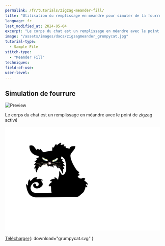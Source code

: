 ```yaml
---
permalink: /fr/tutorials/zigzag-meander-fill/
title: "Utilisation du remplissage en méandre pour simuler de la fourrure"
language: fr
last_modified_at: 2024-05-04
excerpt: "Le corps du chat est un remplissage en méandre avec le point de zigzag activé"
image: "/assets/images/docs/zigzagmeander_grumpycat.jpg"
tutorial-type:
  - Sample File
stitch-type:
  - "Meander Fill"
techniques:
field-of-use:
user-level:
---
```


## Simulation de fourrure

![Preview](/assets/images/docs/zigzagmeander_grumpycat.jpg)

Le corps du chat est un remplissage en méandre avec le point de zigzag activé

![SVG](/assets/images/tutorials/samples/grumpycat.svg)

[Télécharger](/assets/images/tutorials/samples/grumpycat.svg){: download="grumpycat.svg" }
